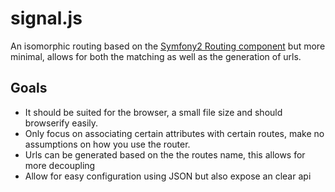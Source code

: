 signal.js
=========

An isomorphic routing based on the [Symfony2 Routing component](https://github.com/symfony/Routing) but more minimal, allows for both the matching as well as the generation of urls. 

Goals
---------
+   It should be suited for the browser, a small file size and should browserify easily.
+   Only focus on associating certain attributes with certain routes, make no assumptions on how you use the router.
+   Urls can be generated based on the the routes name, this allows for more decoupling
+   Allow for easy configuration using JSON but also expose an clear api